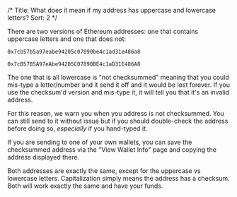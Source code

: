 /*
Title: What does it mean if my address has uppercase and lowercase letters?
Sort: 2
*/

There are two versions of Ethereum addresses: one that contains uppercase letters and one that does not:

`0x7cb57b5a97eabe94205c07890be4c1ad31e486a8`

`0x7cB57B5A97eAbe94205C07890BE4c1aD31E486A8`

The one that is all lowercase is "not checksummed" meaning that you could mis-type a letter/number and it send it off and it would be lost forever. If you use the checksum'd version and mis-type it, it will tell you that it's an invalid address. 

For this reason, we warn you when you address is not checksummed. You can still send to it without issue but if you should double-check the address before doing so, *especially* if you hand-typed it. 

If you are sending to one of your own wallets, you can save the checksummed address via the "View Wallet Info" page and copying the address displayed there. 

Both addresses are exactly the same, except for the uppercase vs lowercase letters. Capitalization simply means the address has a checksum. Both will work exactly the same and have your funds. 